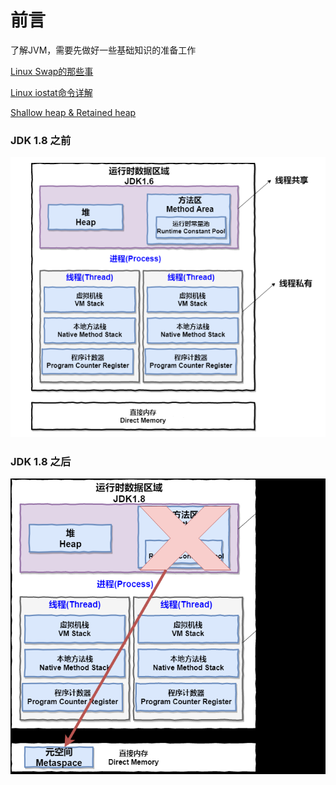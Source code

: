 # 前言

了解JVM，需要先做好一些基础知识的准备工作

[Linux Swap的那些事](#)

[Linux iostat命令详解](https://www.jellythink.com/archives/438)

[Shallow heap & Retained heap](https://bjyzxxds.iteye.com/blog/1532937)

### **JDK 1.8 之前**

![](/assets/~_KCPWOVO@Z%3X9PIZ{SMS1.png)

### **JDK 1.8 之后**

![](/assets/7OU{9Z72]ETHJCX3{%29L%P{T.png)

